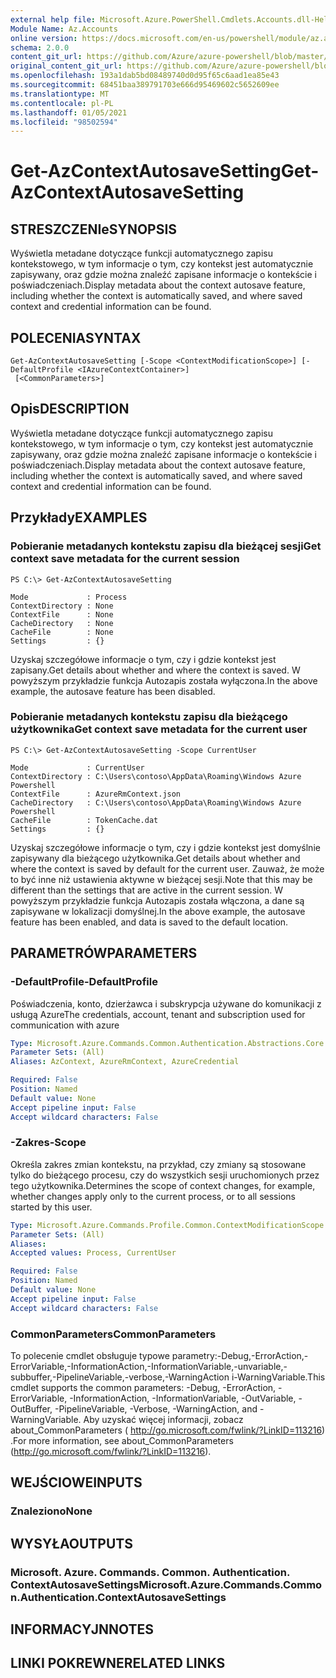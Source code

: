 ```yaml
---
external help file: Microsoft.Azure.PowerShell.Cmdlets.Accounts.dll-Help.xml
Module Name: Az.Accounts
online version: https://docs.microsoft.com/en-us/powershell/module/az.accounts/get-azcontextautosavesetting
schema: 2.0.0
content_git_url: https://github.com/Azure/azure-powershell/blob/master/src/Accounts/Accounts/help/Get-AzContextAutosaveSetting.md
original_content_git_url: https://github.com/Azure/azure-powershell/blob/master/src/Accounts/Accounts/help/Get-AzContextAutosaveSetting.md
ms.openlocfilehash: 193a1dab5bd08489740d0d95f65c6aad1ea85e43
ms.sourcegitcommit: 68451baa389791703e666d95469602c5652609ee
ms.translationtype: MT
ms.contentlocale: pl-PL
ms.lasthandoff: 01/05/2021
ms.locfileid: "98502594"
---
```

# <span data-ttu-id="6d82b-101">Get-AzContextAutosaveSetting</span><span class="sxs-lookup"><span data-stu-id="6d82b-101">Get-AzContextAutosaveSetting</span></span>

## <span data-ttu-id="6d82b-102">STRESZCZENIe</span><span class="sxs-lookup"><span data-stu-id="6d82b-102">SYNOPSIS</span></span>
<span data-ttu-id="6d82b-103">Wyświetla metadane dotyczące funkcji automatycznego zapisu kontekstowego, w tym informacje o tym, czy kontekst jest automatycznie zapisywany, oraz gdzie można znaleźć zapisane informacje o kontekście i poświadczeniach.</span><span class="sxs-lookup"><span data-stu-id="6d82b-103">Display metadata about the context autosave feature, including whether the context is automatically saved, and where saved context and credential information can be found.</span></span>

## <span data-ttu-id="6d82b-104">POLECENIA</span><span class="sxs-lookup"><span data-stu-id="6d82b-104">SYNTAX</span></span>

```
Get-AzContextAutosaveSetting [-Scope <ContextModificationScope>] [-DefaultProfile <IAzureContextContainer>]
 [<CommonParameters>]
```

## <span data-ttu-id="6d82b-105">Opis</span><span class="sxs-lookup"><span data-stu-id="6d82b-105">DESCRIPTION</span></span>
<span data-ttu-id="6d82b-106">Wyświetla metadane dotyczące funkcji automatycznego zapisu kontekstowego, w tym informacje o tym, czy kontekst jest automatycznie zapisywany, oraz gdzie można znaleźć zapisane informacje o kontekście i poświadczeniach.</span><span class="sxs-lookup"><span data-stu-id="6d82b-106">Display metadata about the context autosave feature, including whether the context is automatically saved, and where saved context and credential information can be found.</span></span>

## <span data-ttu-id="6d82b-107">Przykłady</span><span class="sxs-lookup"><span data-stu-id="6d82b-107">EXAMPLES</span></span>

### <span data-ttu-id="6d82b-108">Pobieranie metadanych kontekstu zapisu dla bieżącej sesji</span><span class="sxs-lookup"><span data-stu-id="6d82b-108">Get context save metadata for the current session</span></span>
```
PS C:\> Get-AzContextAutosaveSetting

Mode             : Process
ContextDirectory : None
ContextFile      : None
CacheDirectory   : None
CacheFile        : None
Settings         : {}
```

<span data-ttu-id="6d82b-109">Uzyskaj szczegółowe informacje o tym, czy i gdzie kontekst jest zapisany.</span><span class="sxs-lookup"><span data-stu-id="6d82b-109">Get details about whether and where the context is saved.</span></span>  <span data-ttu-id="6d82b-110">W powyższym przykładzie funkcja Autozapis została wyłączona.</span><span class="sxs-lookup"><span data-stu-id="6d82b-110">In the above example, the autosave feature has been disabled.</span></span>

### <span data-ttu-id="6d82b-111">Pobieranie metadanych kontekstu zapisu dla bieżącego użytkownika</span><span class="sxs-lookup"><span data-stu-id="6d82b-111">Get context save metadata for the current user</span></span>
```
PS C:\> Get-AzContextAutosaveSetting -Scope CurrentUser

Mode             : CurrentUser
ContextDirectory : C:\Users\contoso\AppData\Roaming\Windows Azure Powershell
ContextFile      : AzureRmContext.json
CacheDirectory   : C:\Users\contoso\AppData\Roaming\Windows Azure Powershell
CacheFile        : TokenCache.dat
Settings         : {}
```

<span data-ttu-id="6d82b-112">Uzyskaj szczegółowe informacje o tym, czy i gdzie kontekst jest domyślnie zapisywany dla bieżącego użytkownika.</span><span class="sxs-lookup"><span data-stu-id="6d82b-112">Get details about whether and where the context is saved by default for the current user.</span></span>  <span data-ttu-id="6d82b-113">Zauważ, że może to być inne niż ustawienia aktywne w bieżącej sesji.</span><span class="sxs-lookup"><span data-stu-id="6d82b-113">Note that this may be different than the settings that are active in the current session.</span></span> <span data-ttu-id="6d82b-114">W powyższym przykładzie funkcja Autozapis została włączona, a dane są zapisywane w lokalizacji domyślnej.</span><span class="sxs-lookup"><span data-stu-id="6d82b-114">In the above example, the autosave feature has been enabled, and data is saved to the default location.</span></span>

## <span data-ttu-id="6d82b-115">PARAMETRÓW</span><span class="sxs-lookup"><span data-stu-id="6d82b-115">PARAMETERS</span></span>

### <span data-ttu-id="6d82b-116">-DefaultProfile</span><span class="sxs-lookup"><span data-stu-id="6d82b-116">-DefaultProfile</span></span>
<span data-ttu-id="6d82b-117">Poświadczenia, konto, dzierżawca i subskrypcja używane do komunikacji z usługą Azure</span><span class="sxs-lookup"><span data-stu-id="6d82b-117">The credentials, account, tenant and subscription used for communication with azure</span></span>

```yaml
Type: Microsoft.Azure.Commands.Common.Authentication.Abstractions.Core.IAzureContextContainer
Parameter Sets: (All)
Aliases: AzContext, AzureRmContext, AzureCredential

Required: False
Position: Named
Default value: None
Accept pipeline input: False
Accept wildcard characters: False
```

### <span data-ttu-id="6d82b-118">-Zakres</span><span class="sxs-lookup"><span data-stu-id="6d82b-118">-Scope</span></span>
<span data-ttu-id="6d82b-119">Określa zakres zmian kontekstu, na przykład, czy zmiany są stosowane tylko do bieżącego procesu, czy do wszystkich sesji uruchomionych przez tego użytkownika.</span><span class="sxs-lookup"><span data-stu-id="6d82b-119">Determines the scope of context changes, for example, whether changes apply only to the current process, or to all sessions started by this user.</span></span>

```yaml
Type: Microsoft.Azure.Commands.Profile.Common.ContextModificationScope
Parameter Sets: (All)
Aliases:
Accepted values: Process, CurrentUser

Required: False
Position: Named
Default value: None
Accept pipeline input: False
Accept wildcard characters: False
```

### <span data-ttu-id="6d82b-120">CommonParameters</span><span class="sxs-lookup"><span data-stu-id="6d82b-120">CommonParameters</span></span>
<span data-ttu-id="6d82b-121">To polecenie cmdlet obsługuje typowe parametry:-Debug,-ErrorAction,-ErrorVariable,-InformationAction,-InformationVariable,-unvariable,-subbuffer,-PipelineVariable,-verbose,-WarningAction i-WarningVariable.</span><span class="sxs-lookup"><span data-stu-id="6d82b-121">This cmdlet supports the common parameters: -Debug, -ErrorAction, -ErrorVariable, -InformationAction, -InformationVariable, -OutVariable, -OutBuffer, -PipelineVariable, -Verbose, -WarningAction, and -WarningVariable.</span></span> <span data-ttu-id="6d82b-122">Aby uzyskać więcej informacji, zobacz about_CommonParameters ( http://go.microsoft.com/fwlink/?LinkID=113216) .</span><span class="sxs-lookup"><span data-stu-id="6d82b-122">For more information, see about_CommonParameters (http://go.microsoft.com/fwlink/?LinkID=113216).</span></span>

## <span data-ttu-id="6d82b-123">WEJŚCIOWE</span><span class="sxs-lookup"><span data-stu-id="6d82b-123">INPUTS</span></span>

### <span data-ttu-id="6d82b-124">Znaleziono</span><span class="sxs-lookup"><span data-stu-id="6d82b-124">None</span></span>

## <span data-ttu-id="6d82b-125">WYSYŁA</span><span class="sxs-lookup"><span data-stu-id="6d82b-125">OUTPUTS</span></span>

### <span data-ttu-id="6d82b-126">Microsoft. Azure. Commands. Common. Authentication. ContextAutosaveSettings</span><span class="sxs-lookup"><span data-stu-id="6d82b-126">Microsoft.Azure.Commands.Common.Authentication.ContextAutosaveSettings</span></span>

## <span data-ttu-id="6d82b-127">INFORMACYJN</span><span class="sxs-lookup"><span data-stu-id="6d82b-127">NOTES</span></span>

## <span data-ttu-id="6d82b-128">LINKI POKREWNE</span><span class="sxs-lookup"><span data-stu-id="6d82b-128">RELATED LINKS</span></span>

